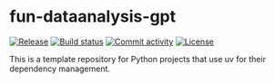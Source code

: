 # fun-dataanalysis-gpt

[![Release](https://img.shields.io/github/v/release/Takfes/fun-dataanalysis-gpt)](https://img.shields.io/github/v/release/Takfes/fun-dataanalysis-gpt)
[![Build status](https://img.shields.io/github/actions/workflow/status/Takfes/fun-dataanalysis-gpt/main.yml?branch=main)](https://github.com/Takfes/fun-dataanalysis-gpt/actions/workflows/main.yml?query=branch%3Amain)
[![Commit activity](https://img.shields.io/github/commit-activity/m/Takfes/fun-dataanalysis-gpt)](https://img.shields.io/github/commit-activity/m/Takfes/fun-dataanalysis-gpt)
[![License](https://img.shields.io/github/license/Takfes/fun-dataanalysis-gpt)](https://img.shields.io/github/license/Takfes/fun-dataanalysis-gpt)

This is a template repository for Python projects that use uv for their dependency management.
